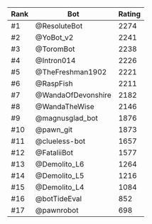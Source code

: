 Rank|Bot|Rating
---|---|---
#1|@ResoluteBot|2274
#2|@YoBot_v2|2241
#3|@ToromBot|2238
#4|@Intron014|2226
#5|@TheFreshman1902|2221
#6|@RaspFish|2211
#7|@WandaOfDevonshire|2182
#8|@WandaTheWise|2146
#9|@magnusglad_bot|1876
#10|@pawn_git|1873
#11|@clueless-bot|1657
#12|@FataliiBot|1577
#13|@Demolito_L6|1264
#14|@Demolito_L5|1216
#15|@Demolito_L4|1084
#16|@botTideEval|852
#17|@pawnrobot|698
